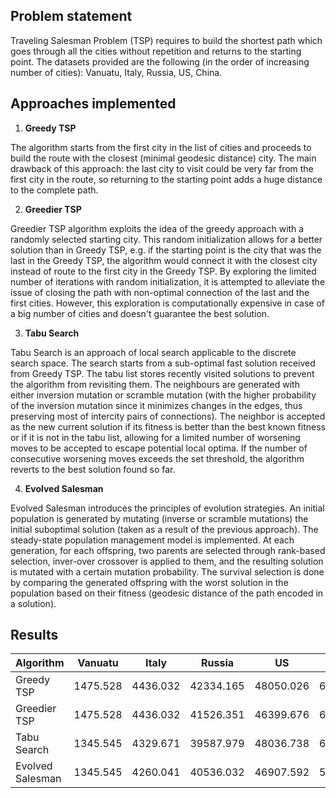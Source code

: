 ## Problem statement
Traveling Salesman Problem (TSP) requires to build the shortest path which goes through all the cities without repetition and returns to the starting point. The datasets provided are the following (in the order of increasing number of cities): Vanuatu, Italy, Russia, US, China.

## Approaches implemented
1. **Greedy TSP**

The algorithm starts from the first city in the list of cities and proceeds to build the route with the closest (minimal geodesic distance) city. The main drawback of this approach: the last city to visit could be very far from the first city in the route, so returning to the starting point adds a huge distance to the complete path.

2. **Greedier TSP**

Greedier TSP algorithm exploits the idea of the greedy approach with a randomly selected starting city. This random initialization allows for a better solution than in Greedy TSP, e.g. if the starting point is the city that was the last in the Greedy TSP, the algorithm would connect it with the closest city instead of route to the first city in the Greedy TSP. By exploring the limited number of iterations with random initialization, it is attempted to alleviate the issue of closing the path with non-optimal connection of the last and the first cities. However, this exploration is computationally expensive in case of a big number of cities and doesn't guarantee the best solution.

3. **Tabu Search**

Tabu Search is an approach of local search applicable to the discrete search space. The search starts from a sub-optimal fast solution received from Greedy TSP. The tabu list stores recently visited solutions to prevent the algorithm from revisiting them. The neighbours are generated with either inversion mutation or scramble mutation (with the higher probability of the inversion mutation since it minimizes changes in the edges, thus preserving most of intercity pairs of connections). The neighbor is accepted as the new current solution if its fitness is better than the best known fitness or if it is not in the tabu list, allowing for a limited number of worsening moves to be accepted to escape potential local optima. If the number of consecutive worsening moves exceeds the set threshold, the algorithm reverts to the best solution found so far.

4. **Evolved Salesman**

Evolved Salesman introduces the principles of evolution strategies. An initial population is generated by mutating (inverse or scramble mutations) the initial suboptimal solution (taken as a result of the previous approach). The steady-state population management model is implemented. At each generation, for each offspring, two parents are selected through rank-based selection, inver-over crossover is applied to them, and the resulting solution is mutated with a certain mutation probability. The survival selection is done by comparing the generated offspring with the worst solution in the population based on their fitness (geodesic distance of the path encoded in a solution). 



## Results
| Algorithm | Vanuatu | Italy | Russia | US | China |
|-----------|---------|-------|--------|----|-------|
| Greedy TSP | 1475.528 | 4436.032 | 42334.165 | 48050.026 | 63962.918 |
| Greedier TSP | 1475.528 | 4436.032 | 41526.351 | 46399.676 | 63057.191 |
| Tabu Search | 1345.545 | 4329.671 | 39587.979 | 48036.738 | 63844.747 |
| Evolved Salesman | 1345.545 | 4260.041 | 40536.032 | 46907.592 | 58331.580 |

